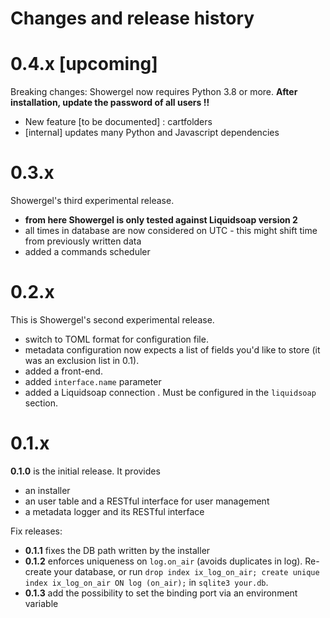 Changes and release history
===========================

0.4.x [upcoming]
================

Breaking changes: Showergel now requires Python 3.8 or more. **After installation, update the password of all users !!**

 - New feature [to be documented] : cartfolders
 - [internal] updates many Python and Javascript dependencies

0.3.x
=====

Showergel's third experimental release.

 - **from here Showergel is only tested against Liquidsoap version 2**
 - all times in database are now considered on UTC - this might shift time from previously written data
 - added a commands scheduler

0.2.x
=====

This is Showergel's second experimental release.

 - switch to TOML format for configuration file.
 - metadata configuration now expects a list of fields you'd like to store (it was an exclusion list in 0.1).
 - added a front-end.
 - added `interface.name` parameter
 - added a Liquidsoap connection . Must be configured in the `liquidsoap` section.

0.1.x
=====

**0.1.0** is the initial release. It provides
 - an installer
 - an user table and a RESTful interface for user management
 - a metadata logger and its RESTful interface

Fix releases:
 - **0.1.1** fixes the DB path written by the installer
 - **0.1.2** enforces uniqueness on ``log.on_air`` (avoids duplicates in log).
    Re-create your database,
    or run ``drop index ix_log_on_air; create unique index ix_log_on_air ON log (on_air);``
    in ``sqlite3 your.db``.
 - **0.1.3** add the possibility to set the binding port via an environment variable
